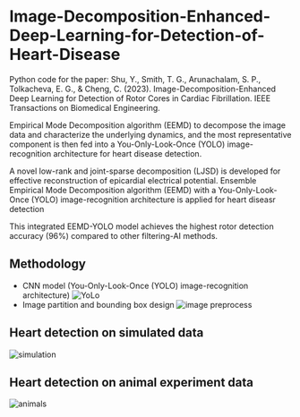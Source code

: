 # Image-Decomposition-Enhanced-Deep-Learning-for-Detection-of-Heart-Disease
Python code for the paper: Shu, Y., Smith, T. G., Arunachalam, S. P., Tolkacheva, E. G., & Cheng, C. (2023). Image-Decomposition-Enhanced Deep Learning for Detection of Rotor Cores in Cardiac Fibrillation. IEEE Transactions on Biomedical Engineering.

Empirical Mode Decomposition algorithm (EEMD) to decompose the image data and characterize the underlying dynamics, and the most representative component is then fed into a You-Only-Look-Once (YOLO) image-recognition architecture for heart disease detection.


A novel low-rank and joint-sparse decomposition (LJSD) is developed for effective reconstruction of epicardial electrical potential.
Ensemble Empirical Mode Decomposition algorithm (EEMD) with a You-Only-Look-Once (YOLO) image-recognition architecture is applied for heart diseasr detection

This integrated EEMD-YOLO model achieves the highest rotor detection accuracy (96%) compared to other filtering-AI methods. 

## Methodology
- CNN model (You-Only-Look-Once (YOLO) image-recognition architecture)
![YoLo](https://user-images.githubusercontent.com/71365210/189995854-905bdf41-3173-4bd5-8f34-8a3149780f53.jpg)
- Image partition and bounding box design
![image preprocess](https://user-images.githubusercontent.com/71365210/189996344-17ff2bb7-9f82-44c0-bcbc-5bc6ce9a21b6.jpg)


## Heart detection on simulated data
![simulation](https://user-images.githubusercontent.com/71365210/189996445-5492b24f-0f3a-4dce-8645-38ae7e468824.jpg)


## Heart detection on animal experiment data
![animals](https://user-images.githubusercontent.com/71365210/189996617-c83972d9-e5df-4ffd-93d5-696967f8c61c.jpg)


